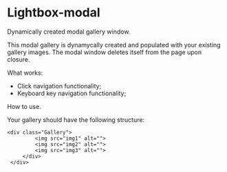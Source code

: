 # Lightbox-modal
Dynamically created modal gallery window.

This modal gallery is dynamycally created and populated with your existing gallery images.
The modal window deletes itself from the page upon closure.

What works:

- Click navigation functionality;
- Keyboard key navigation functionality;

How to use.

Your gallery should have the following structure:

 ```
 <div class="Gallery">
          <img src="img1" alt="">
          <img src="img2" alt="">
          <img src="img3" alt="">
      </div>
  </div>
```
